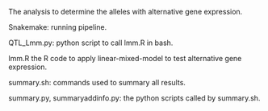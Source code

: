 The analysis to determine the alleles with alternative gene expression. 

Snakemake: running pipeline.

QTL_Lmm.py: python script to call lmm.R in bash.

lmm.R the R code to apply linear-mixed-model to test alternative gene expression.

summary.sh: commands used to summary all results.

summary.py, summaryaddinfo.py: the python scripts called by summary.sh.
